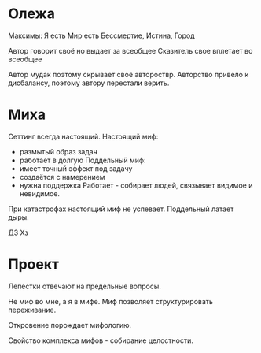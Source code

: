 # Олежа
Максимы:
Я есть 
Мир есть
Бессмертие, Истина, Город 

Автор говорит своё но выдает за всеобщее 
Сказитель свое вплетает во всеобщее 

Автор мудак поэтому скрывает своё автороствр.
Авторство привело к дисбалансу, поэтому автору перестали верить.

# Миха
Сеттинг всегда настоящий.
Настоящий миф: 
- размытый образ задач 
- работает в долгую 
Поддельный миф: 
- имеет точный эффект под задачу 
- создаётся с намерением 
- нужна поддержка 
Работает - собирает людей, связывает видимое и невидимое.

При катастрофах настоящий миф не успевает. Поддельный латает дыры.


ДЗ 
Хз 

# Проект 
Лепестки отвечают на предельные вопросы.


Не миф во мне, а я в мифе.
Миф позволяет структурировать переживание.

Откровение порождает мифологию.

Свойство комплекса мифов - собирание целостности.
